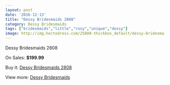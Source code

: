 ```yaml
---
layout: post
date: '2016-12-13'
title: "Dessy Bridesmaids 2808"
category: Dessy Bridesmaids
tags: ["bridesmaids","little","rosy","unique","dessy"]
image: http://img.hectodress.com/25808-thickbox_default/dessy-bridesmaids-2808.jpg
---
```

Dessy Bridesmaids 2808

On Sales: **$199.99**
<a href="https://www.hectodress.com/dessy-bridesmaids/12007-dessy-bridesmaids-2808.html"><amp-img layout="responsive" width="600" height="600" src="//img.hectodress.com/25808-thickbox_default/dessy-bridesmaids-2808.jpg" alt="Dessy Bridesmaids 2808 0" /></a>
<a href="https://www.hectodress.com/dessy-bridesmaids/12007-dessy-bridesmaids-2808.html"><amp-img layout="responsive" width="600" height="600" src="//img.hectodress.com/25810-thickbox_default/dessy-bridesmaids-2808.jpg" alt="Dessy Bridesmaids 2808 1" /></a>
<a href="https://www.hectodress.com/dessy-bridesmaids/12007-dessy-bridesmaids-2808.html"><amp-img layout="responsive" width="600" height="600" src="//img.hectodress.com/25809-thickbox_default/dessy-bridesmaids-2808.jpg" alt="Dessy Bridesmaids 2808 2" /></a>

Buy it: [Dessy Bridesmaids 2808](https://www.hectodress.com/dessy-bridesmaids/12007-dessy-bridesmaids-2808.html "Dessy Bridesmaids 2808")

View more: [Dessy Bridesmaids](https://www.hectodress.com/187-dessy-bridesmaids "Dessy Bridesmaids")